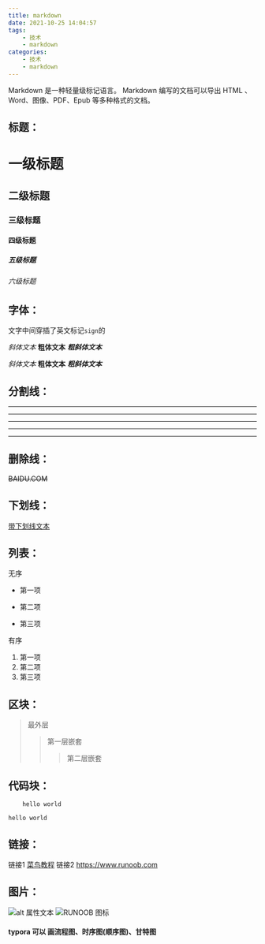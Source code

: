 ```yaml
---
title: markdown
date: 2021-10-25 14:04:57
tags: 
    - 技术
    - markdown
categories: 
    - 技术
    - markdown
---
```


Markdown 是一种轻量级标记语言。
Markdown 编写的文档可以导出 HTML 、Word、图像、PDF、Epub 等多种格式的文档。

<!--more-->

## 标题：

<!-- 一级标题 -->
<!-- ================= -->

<!-- 二级标题 -->
<!-- ----------------- -->

# 一级标题
## 二级标题
### 三级标题
#### 四级标题
##### 五级标题
###### 六级标题



## 字体：
文字中间穿插了英文标记`sign`的

*斜体文本*
**粗体文本**
***粗斜体文本***

_斜体文本_
__粗体文本__
___粗斜体文本___




## 分割线：
***

* * *

*****

- - -

----------


## 删除线：
~~BAIDU.COM~~


## 下划线：
<u>带下划线文本</u>


## 列表：

无序
* 第一项
+ 第二项
- 第三项

有序
1. 第一项
2. 第二项
3. 第三项


## 区块：
> 最外层
> > 第一层嵌套
> > > 第二层嵌套


## 代码块：
        hello world

```
hello world
```


## 链接：
链接1 [菜鸟教程](https://www.runoob.com)
链接2 <https://www.runoob.com>


## 图片：
![alt 属性文本](图片地址 "可选标题")
![RUNOOB 图标](http://static.runoob.com/images/runoob-logo.png "RUNOOB")

#### typora 可以 画流程图、时序图(顺序图)、甘特图